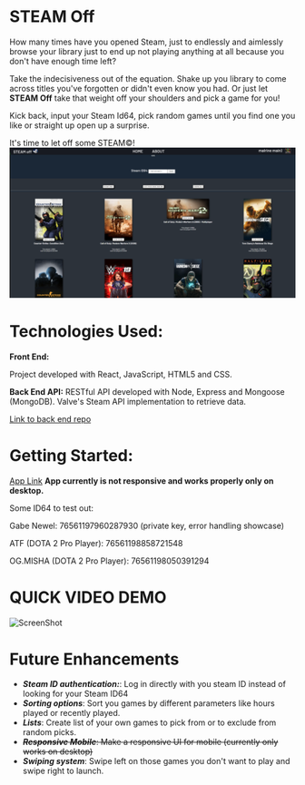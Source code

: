 # STEAM Off
How many times have you opened Steam, just to endlessly and aimlessly browse your library just to end up not playing anything at all because you don't have enough time left?

Take the indecisiveness out of the equation. Shake up you library to come across titles you've forgotten or didn't even know you had. Or just let **STEAM Off** take that weight off your shoulders and pick a game for you!

Kick back, input your Steam Id64, pick random games until you find one you like or straight up open up a surprise.

It's time to let off some STEAM©!
![ScreenShot](/ReadMe_Assets/Screenshot%202022-09-06%20170516.png)

# Technologies Used:
**Front End:**

Project developed with React, JavaScript, HTML5 and CSS.

**Back End API:**
RESTful API developed with Node, Express and Mongoose (MongoDB). Valve's Steam API implementation to retrieve data.

[Link to back end repo](https://github.com/williethewolf/SteamOff-Back)

# Getting Started: 
[App Link](https://williethewolf.github.io/SteamOff/#!)
**App currently is not responsive and works properly only on desktop.**

Some ID64 to test out:

Gabe Newel: 76561197960287930 (private key, error handling showcase)

ATF (DOTA 2 Pro Player): 76561198858721548

OG.MISHA (DOTA 2 Pro Player): 76561198050391294

# QUICK VIDEO DEMO

![ScreenShot](/ReadMe_Assets/STEAM%20Off%20-%20HOME%20_%20STEAM%C2%A9%20Off%20-%20Google%20Chrome%202022-09-06%2016-25-21.gif)

# Future Enhancements
- ***Steam ID authentication:***: Log in directly with you steam ID instead of looking for your Steam ID64
- ***Sorting options***: Sort you games by different parameters like hours played or recently played.
- ***Lists***: Create list of your own games to pick from or to exclude from random picks.
- ~~***Responsive Mobile***:  Make a responsive UI for mobile (currently only works on desktop)~~
- ***Swiping system***:  Swipe left on those games you don't want to play and swipe right to launch.
